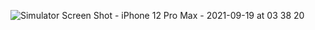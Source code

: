 ![Simulator Screen Shot - iPhone 12 Pro Max - 2021-09-19 at 03 38 20](https://user-images.githubusercontent.com/20385929/133929941-5c3e0b04-78cc-4109-a0ba-1330f99a0679.png)



